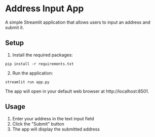 # Address Input App

A simple Streamlit application that allows users to input an address and submit it.

## Setup

1. Install the required packages:
```
pip install -r requirements.txt
```

2. Run the application:
```
streamlit run app.py
```

The app will open in your default web browser at http://localhost:8501.

## Usage

1. Enter your address in the text input field
2. Click the "Submit" button
3. The app will display the submitted address 